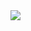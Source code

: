 <a href="https://github.com/anuraghazra/convoychat">
  <img align="center" src="https://github-readme-stats.vercel.app/api/top-langs/?username=aliyeysides&layout=compact&theme=dark&langs_count=10&hide=javascript,css,scss,html,vue,coffeescript,c%23" />
</a>
